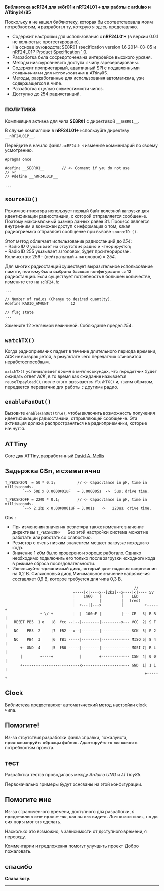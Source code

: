 **Библиотека acRF24 для se8r01 и nRF24L01 + для работы с arduino и ATtiny84/85**

Поскольку я не нашел библиотеку, которая бы соответствовала моим потребностям, я разработал ту, которую я здесь представляю.
* Содержит настройки для использования с **nRF24L01+** (в версии 0.0.1 не полностью протестировано).
* На основе руководств:
[SE8R01 specification version 1.6 2014-03-05](http://community.atmel.com/sites/default/files/forum_attachments/SE8R01_DataSheet_v1%20-%20副本.pdf)
 и [nRF24L01P Product Specification 1.0](https://www.nordicsemi.com/eng/content/download/2726/34069/file/nRF24L01P_Product_Specification_1_0.pdf).
* Разработка была сосредоточена на интерфейсе высокого уровня.
* Методы низкоуровневого доступа к чипу зарезервированы.
* Содержит проприетарный, адаптивный SPI с подавленными соединениями для использования в ATtiny85.
* Методы, разработанные для использования автоматизма, уже содержащегося в чипе.
* Разработка с целью совместимости чипов.
* Доступно до 254 радиостанций.

политика
------------
  Компиляция активна для чипа **SE8R01** с директивой `__SE8R01__`.
  
  В случае компиляции в **nRF24L01+** используйте директиву `__nRF24L01P__`.

  Перейдите в начало файла `acRF24.h` и измените комментарий по своему усмотрению.

```
#pragma once

#define __SE8R01__        // <- Comment if you do not use
// or
// #define __nRF24L01P__

...

```


`sourceID()`
------------
  Режим вентилятора использует первый байт полезной нагрузки для идентификации радиостанции, с которой отправляется сообщение. Поэтому максимальный размер данных равен 31. Процесс является внутренним и возможен доступ к информации о том, какая радиоприемка отправляет сообщение при вызове `sourceID ()`.
  
  Этот метод облегчает использование радиостанций до *254*:    
  – Radio ID 0 указывает на отсутствие радио и игнорируется;    
  – Radio ID 255 указывает заголовок, будет проигнорирован.    
  Количество: 256 - (нейтральный + заголовок) = *254*.
  
  Для многих радиостанций существует выразительное использование памяти, поэтому была выбрана базовая конфигурация из 12 радиостанций. Если существует потребность в большем количестве, измените его на `acRF24.h`:

```
...

// Number of radios (Change to desired quantity).
#define RADIO_AMOUNT          12

// flag state
...
```

  Замените 12 желаемой величиной. Соблюдайте предел *254*.


`watchTX()`
------------
  Когда радиоприемник падает в течение длительного периода времени, *ACK* не возвращается, в результате чего передатчик становится неработоспособным.

  `watchTX()` устанавливает время в миллисекундах, что передатчик будет ожидать ответ *ACK*, в то время как ожидание называется `reuseTXpayload()`, после этого вызывается `flushTX()` и, таким образом, передается передатчик для работы с другими радио.


`enableFanOut()`
------------
  Вызовите `enableFanOut(true)`, чтобы включить возможность получения идентификации радиостанции, отправляющей сообщение. Эта активация должна распространяться на радиоприемники, которые начнутся.


ATTiny
------------
  Core для ATTiny, разработанный [David A. Mellis](https://github.com/damellis/attiny)


Задержка CSn, и схематично
------------
```  
T_PECSN2ON  = 50 * 0.1;          // <- Capacitance in pF, time in milliseconds.
        `--> 50Ω x 0.0000001uF   = 0.000005s  ->  5us; drive time.

T_PECSN2OFF = 2200 * 0.1;        // <- Capacitance in pF, time in milliseconds.
        `--> 2.2kΩ x 0.0000001uF = 0.001s   ->   220us; drive time.
```
  Obs.:
  * При изменении значения резистора также измените значение директивы `T_PECSN2OFF`.
    Без этой настройки система может не работать или работать со слабостью.
  * Резистор с очень низким значением мешает загрузке исходного кода.
  * Значение 1 кОм было проверено и хорошо работало. Однако необходимо подключить его только после загрузки исходного кода в режиме сброса последовательности.
  * Используйте германиевый диод, который дает падение напряжения на 0,2 В. Силиконовый диод Минимальное значение напряжения составляет 0,6 В, которое требуется для чипа 0,3 В.
```  
                                                           //
                               +----|<|----x--[2k2]--x----|<|---- 5V 
                               |    1n60   |         |    LED
                               |           |         |   (red)
                               |  +---||---x         |          +-----+
                +-\/-+         |  |  100nF |         |--- CE   3| R R |
    RESET PB5  1|o   |8  Vcc --|--|--------|---------x--- VCC  2| S F |
    NC    PB3  2|    |7  PB2 --x--|--------|------------- SCK  5| E 2 |
    NC    PB4  3|    |6  PB1 -----|--------|------------- MISO 6| 8 4 |
       +- GND  4|    |5  PB0 -----|--------|------------- MOSI 7| R L |
       |        +----+            |        +------------- CSN  4| 0 0 |
       +--------------------------x---------------------- GND  1| 1 1 |
                                                                +-----+

```


Clock
------------
  Библиотека предоставляет автоматический метод настройки clock чипа.


Помогите!
------------
  Из-за отсутствия разработки файла справки, пожалуйста, проанализируйте образцы файлов. Адаптируйте то же самое к потребностям проекта.


тест
------------
  Разработка тестов проводилась между *Arduino UNO* и *ATTiny85*.
  
  Первоначально примеры будут основаны на этой конфигурации.


Помогите мне
------------
  Из-за ограниченного времени, доступного для разработки, я представляю этот проект так, как вы его видите. Лично мне жаль, но до сих пор я мог это сделать.
  
  Насколько это возможно, в зависимости от доступного времени, я переведу.
  
  Комментарии и предложения помогут улучшить проект. Добро пожаловать.


спасибо
------------
  **Слава Богу.**
  
------------

